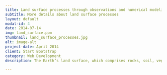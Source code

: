 ```yaml
---
title: Land surface processes through observations and numerical modeling
subtitle: More details about land surface processes 
layout: default
modal-id: 4
date: 2014-07-14
img: land_surface.ppm
thumbnail: land_surface_processes.jpg
alt: image-alt
project-date: April 2014
client: Start Bootstrap
category: Web Development
description: The Earth’s land surface, which comprises rocks, soil, vegetation, water (as surface water bodies and stored in soil and rocks), snow, ice, and urban fabrics interacts with the overlying atmosphere in a number of complex ways. It is the land surface where we live, grow our crops, and let our cattle graze.

---
```

